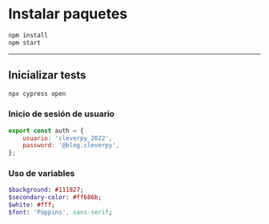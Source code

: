 # Instalar paquetes

```javascript
npm install
npm start
```

---

## Inicializar tests

```javascript
npx cypress open
```

### Inicio de sesión de usuario

```javascript
export const auth = {
	usuario: 'cleverpy_2022',
	password: '@blog.cleverpy',
};
```

### Uso de variables

```sass
$background: #111827;
$secondary-color: #ff686b;
$white: #fff;
$font: 'Poppins', sans-serif;

```
